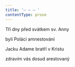 ```yaml
---
title: '– – – '
contentType: prose
---
```


Tři dny před svátkem sv. Anny

byli Poláci amnestováni

Jacku Adame bratří v Kristu

zdravím vás dosud arestovaný
